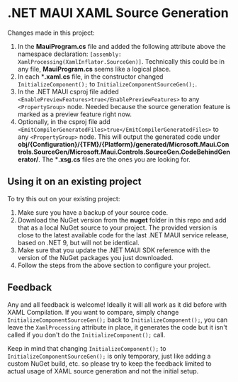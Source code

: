 # .NET MAUI XAML Source Generation

Changes made in this project:

1. In the **MauiProgram.cs** file and added the following attribute above the namespace declaration: `[assembly: XamlProcessing(XamlInflator.SourceGen)]`. Technically this could be in any file, **MauiProgram.cs** seems like a logical place.
2. In each ***.xaml.cs** file, in the constructor changed `InitializeComponent();` to `InitializeComponentSourceGen();`.
3. In the .NET MAUI csproj file added `<EnablePreviewFeatures>true</EnablePreviewFeatures>` to any `<PropertyGroup>` node. Needed because the source generation feature is marked as a preview feature right now.
4. Optionally, in the csproj file add `<EmitCompilerGeneratedFiles>true</EmitCompilerGeneratedFiles>` to any `<PropertyGroup>` node. This will output the generated code under **obj/{Configuration}/{TFM}/{Platform}/generated/Microsoft.Maui.Controls.SourceGen/Microsoft.Maui.Controls.SourceGen.CodeBehindGenerator/**. The ***.xsg.cs** files are the ones you are looking for.

## Using it on an existing project

To try this out on your existing project:

1. Make sure you have a backup of your source code.
2. Download the NuGet version from the **nuget** folder in this repo and add that as a local NuGet source to your project. The provided version is close to the latest available code for the last .NET MAUI service release, based on .NET 9, but will not be identical.
3. Make sure that you update the .NET MAUI SDK reference with the version of the NuGet packages you just downloaded.
4. Follow the steps from the above section to configure your project.

## Feedback

Any and all feedback is welcome! Ideally it will all work as it did before with XAML Compilation. If you want to compare, simply change `InitializeComponentSourceGen();` back to `InitializeComponent();`, you can leave the `XamlProcessing` attribute in place, it generates the code but it isn't called if you don't do the `InitializeComponent();` call.

Keep in mind that changing `InitializeComponent();` to `InitializeComponentSourceGen();` is only temporary, just like adding a custom NuGet build, etc. so please try to keep the feedback limited to actual usage of XAML source generation and not the initial setup.